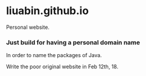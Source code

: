 # liuabin.github.io
Personal website.
### Just build for having a personal domain name
In order to name the packages of Java.

Write the poor original website in Feb 12th, 18.